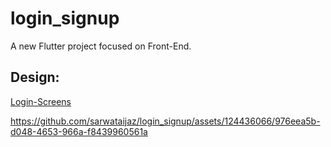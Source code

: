 # login_signup

A new Flutter project focused on Front-End.

## Design: 
[Login-Screens](https://www.figma.com/design/3NjrrUJtT8Sl5nDQHI2Ek3/Login-Screens-(Community)?node-id=1-1358&t=G0oPnTbjwbJmmqyh-0)

https://github.com/sarwataijaz/login_signup/assets/124436066/976eea5b-d048-4653-966a-f8439960561a



